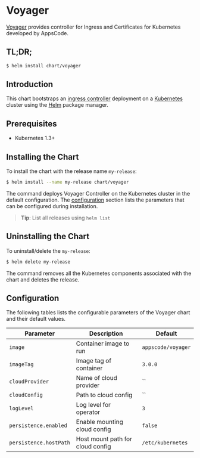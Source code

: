# Voyager
[Voyager](https://github.com/appscode/voyager)  provides controller for Ingress and Certificates for Kubernetes developed by AppsCode.
## TL;DR;

```bash
$ helm install chart/voyager
```

## Introduction

This chart bootstraps an [ingress controller](https://github.com/appscode/voyager) deployment on a [Kubernetes](http://kubernetes.io) cluster using the [Helm](https://helm.sh) package manager.


## Prerequisites

- Kubernetes 1.3+

## Installing the Chart
To install the chart with the release name `my-release`:
```bash
$ helm install --name my-release chart/voyager
```
The command deploys Voyager Controller on the Kubernetes cluster in the default configuration. The [configuration](#configuration) section lists the parameters that can be configured during installation.

> **Tip**: List all releases using `helm list`

## Uninstalling the Chart

To uninstall/delete the `my-release`:

```bash
$ helm delete my-release
```

The command removes all the Kubernetes components associated with the chart and deletes the release.

## Configuration

The following tables lists the configurable parameters of the Voyager chart and their default values.


| Parameter                  | Description                        | Default              |
| -----------------------    | ---------------------------------- | -------------------- |
| `image`                    |  Container image to run            | `appscode/voyager`   |
| `imageTag`                 |  Image tag of container            | `3.0.0`              |
| `cloudProvider`            |  Name of cloud provider            | ``                   |
| `cloudConfig`              |  Path to cloud config              | ``                   |
| `logLevel`                 |  Log level for operator            | `3`                  |
| `persistence.enabled`      |  Enable mounting cloud config      | `false`              |
| `persistence.hostPath`     |  Host mount path for cloud config  | `/etc/kubernetes`    |
